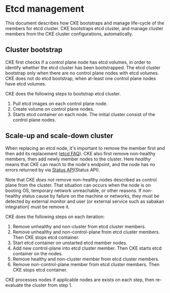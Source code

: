 Etcd management
===============

This document describes how CKE bootstraps and manage life-cycle of the members for etcd cluster.
CKE bootstraps etcd cluster, and manage cluster members from the CKE cluster configurations, automatically.

Cluster bootstrap
-----------------

CKE first checks if a control plane node has etcd volumes, in order to identify whether the etcd cluster has been bootstrapped.
The etcd cluster bootstrap only when there are no control plane nodes with etcd volumes.
CKE does not do etcd bootstrap, when at-least one control plane nodes have etcd volumes. 

CKE does the following steps to bootstrap etcd cluster.

1. Pull etcd images on each control plane node.
2. Create volume on control plane nodes.
3. Starts etcd container on each node.  The initial cluster consist of the control plane nodes.

Scale-up and scale-down cluster
-------------------------------

When replacing an etcd node, it's important to remove the member first and then add its replacement ([etcd FAQ]()).
CKE also first remove non-healthy members, then add newly member nodes to the cluster.
Here *healthy* means that CKE can reach to the node's endpoint, and the node has no errors returned by via [Status API](Status API).

Note that CKE *does not* remove non-healthy nodes described as control plane from the cluster.
That situation can occurs when the node is on booting OS, temporary network unreachable, or other reasons.
If non-healthy status cause by failure on the machine or networks, they must be detected by external monitor and user (or external service such as sabakan integration) must be remove it.

CKE does the following steps on each iteration:

1. Remove unhealthy and non-cluster from etcd cluster members.
2. Remove unhealthy and non-control-plane from etcd cluster members. Then CKE stops etcd container.
3. Start etcd container on unstarted etcd member nodes.
4. Add new control-plane into etcd cluster member. Then CKE starts etcd container on the nodes.
5. Remove healthy and non-cluster member from etcd cluster members.
6. Remove non-control-plane member from etcd cluster members. Then CKE stops etcd container.

CKE processes nodes if applicable nodes are exists on each step, then re-evaluate the cluster from step 1.

<!-- TODO Version control -->

[etcd FAQ]: https://coreos.com/etcd/docs/latest/faq.html
[Status API]: https://godoc.org/github.com/coreos/etcd/clientv3#Maintenance

